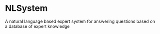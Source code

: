 # NLSystem
A natural language based expert system for answering questions based on a database of expert knowledge
